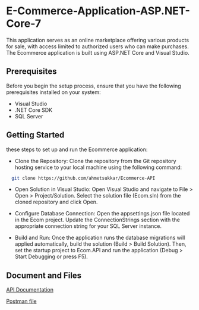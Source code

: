 # E-Commerce-Application-ASP.NET-Core-7

This application serves as an online marketplace offering various products for sale, with access limited to authorized users who can make purchases. The Ecommerce application is built using ASP.NET Core and Visual Studio.

## Prerequisites
Before you begin the setup process, ensure that you have the following prerequisites installed on your system:

- Visual Studio
- .NET Core SDK
- SQL Server


## Getting Started

these steps to set up and run the Ecommerce application:

- Clone the Repository: Clone the repository from the Git repository hosting service to your local machine using the following command:
```bash
  git clone https://github.com/ahmetsukkar/Ecommerce-API
```
- Open Solution in Visual Studio: Open Visual Studio and navigate to File > Open > Project/Solution. Select the solution file (Ecom.sln) from the cloned repository and click Open.

- Configure Database Connection: Open the appsettings.json file located in the Ecom project. Update the ConnectionStrings section with the appropriate connection string for your SQL Server instance.

- Build and Run: Once the application runs the database migrations will applied automatically, build the solution (Build > Build Solution). Then, set the startup project to Ecom.API and run the application (Debug > Start Debugging or press F5).


## Document and Files

[API Documentation](https://github.com/ahmetsukkar/Ecommerce-API/blob/master/Ecommerce%20API%20Document.pdf)

[Postman file](https://github.com/ahmetsukkar/Ecommerce-API/blob/master/Ecommerece-App-ASP.NET%207.postman_collection.json)
